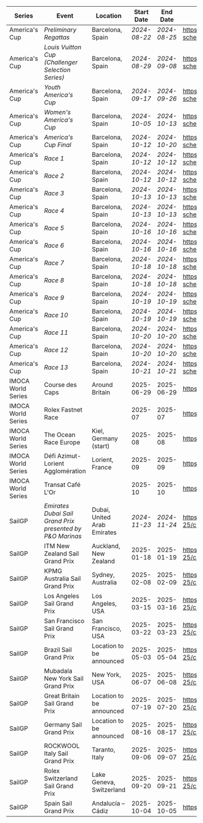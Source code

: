 | Series | Event | Location | Start Date | End Date | URL |
|---|---|---|---|---|---|
| America's Cup | *Preliminary Regattas* | Barcelona, Spain | *2024-08-22* | *2024-08-25* | https://www.americascup.com/en/ac37-schedule |
| America's Cup | *Louis Vuitton Cup (Challenger Selection Series)* | Barcelona, Spain | *2024-08-29* | *2024-09-08* | https://www.americascup.com/en/ac37-schedule |
| America's Cup | *Youth America's Cup* | Barcelona, Spain | *2024-09-17* | *2024-09-26* | https://www.americascup.com/en/ac37-schedule |
| America's Cup | *Women's America's Cup* | Barcelona, Spain | *2024-10-05* | *2024-10-13* | https://www.americascup.com/en/ac37-schedule |
| America's Cup | *America's Cup Final* | Barcelona, Spain | *2024-10-12* | *2024-10-20* | https://www.americascup.com/en/ac37-schedule |
| America's Cup | *Race 1* | Barcelona, Spain | *2024-10-12* | *2024-10-12* | https://www.americascup.com/en/ac37-schedule |
| America's Cup | *Race 2* | Barcelona, Spain | *2024-10-12* | *2024-10-12* | https://www.americascup.com/en/ac37-schedule |
| America's Cup | *Race 3* | Barcelona, Spain | *2024-10-13* | *2024-10-13* | https://www.americascup.com/en/ac37-schedule |
| America's Cup | *Race 4* | Barcelona, Spain | *2024-10-13* | *2024-10-13* | https://www.americascup.com/en/ac37-schedule |
| America's Cup | *Race 5* | Barcelona, Spain | *2024-10-16* | *2024-10-16* | https://www.americascup.com/en/ac37-schedule |
| America's Cup | *Race 6* | Barcelona, Spain | *2024-10-16* | *2024-10-16* | https://www.americascup.com/en/ac37-schedule |
| America's Cup | *Race 7* | Barcelona, Spain | *2024-10-18* | *2024-10-18* | https://www.americascup.com/en/ac37-schedule |
| America's Cup | *Race 8* | Barcelona, Spain | *2024-10-18* | *2024-10-18* | https://www.americascup.com/en/ac37-schedule |
| America's Cup | *Race 9* | Barcelona, Spain | *2024-10-19* | *2024-10-19* | https://www.americascup.com/en/ac37-schedule |
| America's Cup | *Race 10* | Barcelona, Spain | *2024-10-19* | *2024-10-19* | https://www.americascup.com/en/ac37-schedule |
| America's Cup | *Race 11* | Barcelona, Spain | *2024-10-20* | *2024-10-20* | https://www.americascup.com/en/ac37-schedule |
| America's Cup | *Race 12* | Barcelona, Spain | *2024-10-20* | *2024-10-20* | https://www.americascup.com/en/ac37-schedule |
| America's Cup | *Race 13* | Barcelona, Spain | *2024-10-21* | *2024-10-21* | https://www.americascup.com/en/ac37-schedule |
| IMOCA World Series | Course des Caps | Around Britain | 2025-06-29 | 2025-06-29 | https://www.imoca |
| IMOCA World Series | Rolex Fastnet Race |  | 2025-07 | 2025-07 | https://www.imoca |
| IMOCA World Series | The Ocean Race Europe | Kiel, Germany (start) | 2025-08 | 2025-08 | https://www.imoca |
| IMOCA World Series | Défi Azimut-Lorient Agglomération | Lorient, France | 2025-09 | 2025-09 | https://www.imoca |
| IMOCA World Series | Transat Café L'Or |  | 2025-10 | 2025-10 | https://www.imoca |
| SailGP | *Emirates Dubai Sail Grand Prix presented by P&O Marinas* | Dubai, United Arab Emirates | *2024-11-23* | *2024-11-24* | https://sailgp.com/general/24-25/calendar |
| SailGP | ITM New Zealand Sail Grand Prix | Auckland, New Zealand | 2025-01-18 | 2025-01-19 | https://sailgp.com/general/24-25/calendar |
| SailGP | KPMG Australia Sail Grand Prix | Sydney, Australia | 2025-02-08 | 2025-02-09 | https://sailgp.com/general/24-25/calendar |
| SailGP | Los Angeles Sail Grand Prix | Los Angeles, USA | 2025-03-15 | 2025-03-16 | https://sailgp.com/general/24-25/calendar |
| SailGP | San Francisco Sail Grand Prix | San Francisco, USA | 2025-03-22 | 2025-03-23 | https://sailgp.com/general/24-25/calendar |
| SailGP | Brazil Sail Grand Prix | Location to be announced | 2025-05-03 | 2025-05-04 | https://sailgp.com/general/24-25/calendar |
| SailGP | Mubadala New York Sail Grand Prix | New York, USA | 2025-06-07 | 2025-06-08 | https://sailgp.com/general/24-25/calendar |
| SailGP | Great Britain Sail Grand Prix | Location to be announced | 2025-07-19 | 2025-07-20 | https://sailgp.com/general/24-25/calendar |
| SailGP | Germany Sail Grand Prix | Location to be announced | 2025-08-16 | 2025-08-17 | https://sailgp.com/general/24-25/calendar |
| SailGP | ROCKWOOL Italy Sail Grand Prix | Taranto, Italy | 2025-09-06 | 2025-09-07 | https://sailgp.com/general/24-25/calendar |
| SailGP | Rolex Switzerland Sail Grand Prix | Lake Geneva, Switzerland | 2025-09-20 | 2025-09-21 | https://sailgp.com/general/24-25/calendar |
| SailGP | Spain Sail Grand Prix | Andalucía – Cádiz | 2025-10-04 | 2025-10-05 | https://sailgp.com